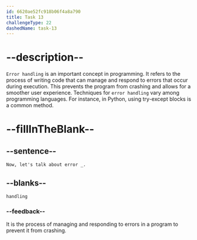```yaml
---
id: 6620ae52fc918b06f4a8a790
title: Task 13
challengeType: 22
dashedName: task-13
---
```


<!--
AUDIO REFERENCE:
Instructor: Now, let's talk about error handling.
-->

# --description--

`Error handling` is an important concept in programming. It refers to the process of writing code that can manage and respond to errors that occur during execution. This prevents the program from crashing and allows for a smoother user experience. Techniques for `error handling` vary among programming languages. For instance, in Python, using try-except blocks is a common method.

# --fillInTheBlank--

## --sentence--

`Now, let's talk about error _.`

## --blanks--

`handling`

### --feedback--

It is the process of managing and responding to errors in a program to prevent it from crashing.
